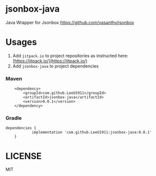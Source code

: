 # jsonbox-java
Java Wrapper for Jsonbox https://github.com/vasanthv/jsonbox

# Usages
1. Add `jitpack.io` to project repositories as instructed here: [https://jitpack.io/](https://jitpack.io/)
2. Add `jsonbox-java` to project dependencies
### Maven
```$xslt
	<dependency>
	    <groupId>com.github.LeeU1911</groupId>
	    <artifactId>jsonbox-java</artifactId>
	    <version>0.0.1</version>
	</dependency>
```

### Gradle
```$xslt
dependencies {
	        implementation 'com.github.LeeU1911:jsonbox-java:0.0.1'
	}

```
# LICENSE
MIT
